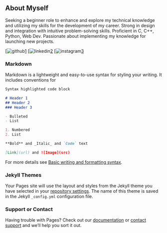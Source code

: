 ## About Myself

Seeking a beginner role to enhance and explore my technical knowledge and utilizing my skills for the development of my career. 
Strong in design and integration with intuitive problem-solving skills. Proficient in C, C++, Python, Web Dev. 
Passionate about implementing my knowledge for launching new projects.

[![github](![github](https://user-images.githubusercontent.com/73425338/166497354-348e7597-8d67-4fbc-bf3e-871cd27436ad.png))[1]
[![linkedin](![linkedin](https://user-images.githubusercontent.com/73425338/166498328-8640c7fd-5a54-4d6e-9877-2362fae8f7a7.png))[2]
[![instagram](![instagram](https://user-images.githubusercontent.com/73425338/166498686-24ce153c-ebd8-4a11-8a88-369b304e579d.png))[3]

[1]: http://www.github.com/aviralmehrotra/
[2]: https://www.linkedin.com/in/aviralmehrotra9/
[3]: https://www.instagram.com/aviral._.mehrotra/
### Markdown

Markdown is a lightweight and easy-to-use syntax for styling your writing. It includes conventions for

```markdown
Syntax highlighted code block

# Header 1
## Header 2
### Header 3

- Bulleted
- List

1. Numbered
2. List

**Bold** and _Italic_ and `Code` text

[Link](url) and ![Image](src)
```

For more details see [Basic writing and formatting syntax](https://docs.github.com/en/github/writing-on-github/getting-started-with-writing-and-formatting-on-github/basic-writing-and-formatting-syntax).

### Jekyll Themes

Your Pages site will use the layout and styles from the Jekyll theme you have selected in your [repository settings](https://github.com/AviralMehrotra/aviralmehrotra.github.io/settings/pages). The name of this theme is saved in the Jekyll `_config.yml` configuration file.

### Support or Contact

Having trouble with Pages? Check out our [documentation](https://docs.github.com/categories/github-pages-basics/) or [contact support](https://support.github.com/contact) and we’ll help you sort it out.
